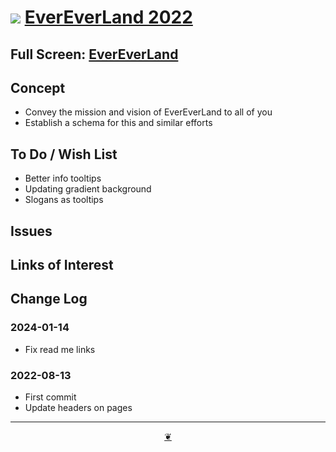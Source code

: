 # [![](https://evereverland.github.io/assets/github-octicon.svg )](https://github.com/evereverland/2022/ "Source code on GitHub" ) [EverEverLand 2022]( https://evereverland.github.io/ "Home page" )


<!--@@@
<div class=iframe-resize ><iframe src=https://evereverland.github.io/ height=100% width=100% ></iframe></div>
_"EverEverLand" in a resizable window. One finger to rotate. Two to zoom._
@@@-->

## Full Screen: [EverEverLand]( https://evereverland.github.io/ )


## Concept

* Convey the mission and vision of EverEverLand to all of you
* Establish a schema for this and similar efforts

## To Do / Wish List

* Better info tooltips
* Updating gradient background
* Slogans as tooltips

## Issues


## Links of Interest


## Change Log

### 2024-01-14

* Fix read me links
### 2022-08-13

* First commit
* Update headers on pages

***

<center title="Hello! Click me to go up to the top" ><a class=aDingbat href=javascript:window.scrollTo(0,0);> ❦ </a></center>

